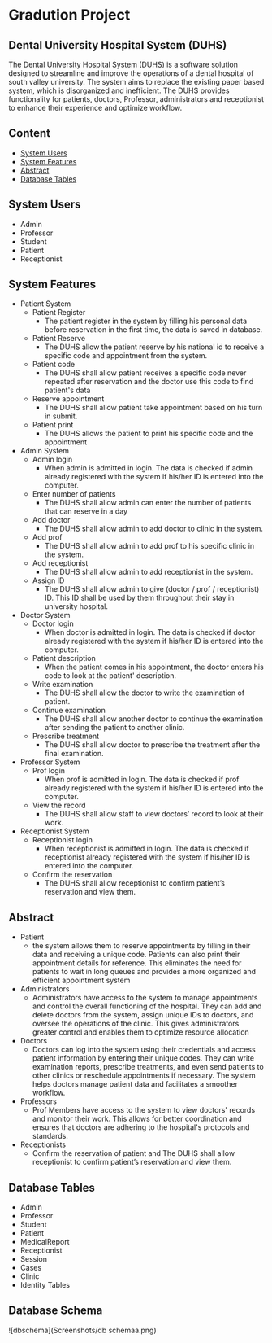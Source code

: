 # Gradution Project 
##  Dental University Hospital System (DUHS)
The Dental University Hospital System (DUHS) is a software solution designed to streamline 
and improve the operations of a dental hospital of south valley university. The system aims to replace the existing paper based system, which is disorganized and inefficient. The DUHS provides functionality for 
patients, doctors, Professor, administrators and receptionist to enhance their experience and 
optimize workflow.
 

## Content 
  * [System Users](#system-users)
  * [System Features](#system-features)
  * [Abstract](#abstract)
  * [Database Tables](#database-tables)

## System Users
  * Admin
  * Professor
  * Student
  * Patient
  * Receptionist

## System Features
  * Patient System
    * Patient Register
      * The patient register in the system by filling his 
  personal data before reservation in the first time, the 
  data is saved in database.
    * Patient Reserve
      * The DUHS allow the patient reserve by his national 
   id to receive a specific code and appointment from 
   the system.
    * Patient code
      * The DUHS shall allow patient receives a specific 
   code never repeated after reservation and the doctor 
   use this code to find patient's data
    * Reserve appointment
      * The DUHS shall allow patient take appointment 
    based on his turn in submit.
    * Patient print
      * The DUHS allows the patient to print his specific 
    code and the appointment
 * Admin System
   * Admin login
     * When admin is admitted in login. The data is 
  checked if admin already registered with the system 
  if his/her ID is entered into the computer.
    * Enter number of patients
      * The DUHS shall allow admin can enter the number 
   of patients that can reserve in a day
   * Add doctor
     * The DUHS shall allow admin to add doctor to 
   clinic in the system.
   * Add prof
     * The DUHS shall allow admin to add prof to his 
   specific clinic in the system.
   * Add receptionist
     * The DUHS shall allow admin to add receptionist in 
   the system.
   * Assign ID
     * The DUHS shall allow admin to give (doctor / prof 
   / receptionist) ID. This ID shall be used by them 
   throughout their stay in university hospital.
  * Doctor System
    * Doctor login
      * When doctor is admitted in login. The data is 
   checked if doctor already registered with the system 
   if his/her ID is entered into the computer.
    * Patient description
      * When the patient comes in his appointment, the 
  doctor enters his code to look at the patient' 
  description.
    * Write examination
      * The DUHS shall allow the doctor to write the 
   examination of patient.
    * Continue examination
      * The DUHS shall allow another doctor to continue 
   the examination after sending the patient to another 
   clinic.
    * Prescribe treatment
      * The DUHS shall allow doctor to prescribe the 
   treatment after the final examination.
  * Professor System
    * Prof login
      * When prof is admitted in login. The data is checked 
  if prof already registered with the system if his/her 
  ID is entered into the computer.
    * View the record
      * The DUHS shall allow staff to view doctors’ record 
  to look at their work.
   * Receptionist System
     * Receptionist login
       * When receptionist is admitted in login. The data is 
  checked if receptionist already registered with the 
  system if his/her ID is entered into the computer.
     * Confirm the reservation
       * The DUHS shall allow receptionist to confirm 
  patient’s reservation and view them.


## Abstract 
  * Patient
      * the system allows them to reserve appointments by filling in their data and 
    receiving a unique code. Patients can also print their appointment details for reference. This 
    eliminates the need for patients to wait in long queues and provides a more organized and 
    efficient appointment system
  * Administrators
      * Administrators have access to the system to manage appointments and control the overall 
    functioning of the hospital. They can add and delete doctors from the system, assign unique IDs 
    to doctors, and oversee the operations of the clinic. This gives administrators greater control and 
    enables them to optimize resource allocation
  * Doctors
      * Doctors can log into the system using their credentials and access patient information by entering 
    their unique codes. They can write examination reports, prescribe treatments, and even send 
    patients to other clinics or reschedule appointments if necessary. The system helps doctors 
    manage patient data and facilitates a smoother workflow.
  * Professors
      * Prof Members have access to the system to view doctors' records and monitor their work. This 
    allows for better coordination and ensures that doctors are adhering to the hospital's protocols 
    and standards.
  * Receptionists
      * Confirm the reservation of patient and The DUHS shall allow receptionist to confirm 
patient’s reservation and view them.

## Database Tables 
  * Admin
  * Professor
  * Student
  * Patient
  * MedicalReport
  * Receptionist
  * Session
  * Cases
  * Clinic
  * Identity Tables

## Database Schema
 ![dbschema](Screenshots/db schemaa.png)

